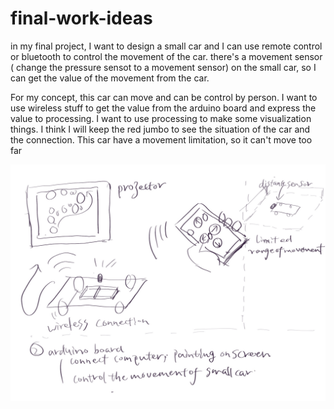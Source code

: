 # final-work-ideas

in my final project, I want to design a small car and I can use remote control or bluetooth to control the movement of the car.
there's a movement sensor ( change the pressure sensot to a movement sensor) on the small car, so I can get the value of the movement from the car.

For my concept, this car can move and can be control by person. I want to use wireless stuff to get the value from the arduino board and express the value to processing. I want to use processing to make some visualization things. I think I will keep the red jumbo to see the situation of the car and the connection. This car have a movement limitation, so it can't move too far




<img src= https://github.com/ShuoCCA/final-work-ldeas/blob/master/concept.jpg />


